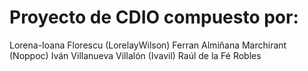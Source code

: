 # Proyecto de CDIO compuesto por:

Lorena-Ioana Florescu (LorelayWilson)
Ferran Almiñana Marchirant (Noppoc)
Iván Villanueva Villalón (Ivavil)
Raúl de la Fé Robles
